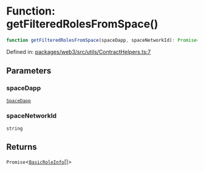 # Function: getFilteredRolesFromSpace()

```ts
function getFilteredRolesFromSpace(spaceDapp, spaceNetworkId): Promise<BasicRoleInfo[]>;
```

Defined in: [packages/web3/src/utils/ContractHelpers.ts:7](https://github.com/towns-protocol/towns/blob/0db1fd0ac7258e8db8cedfb6183e8eade8284fa1/packages/web3/src/utils/ContractHelpers.ts#L7)

## Parameters

### spaceDapp

[`SpaceDapp`](../classes/SpaceDapp.md)

### spaceNetworkId

`string`

## Returns

`Promise`\<[`BasicRoleInfo`](../interfaces/BasicRoleInfo.md)[]\>
